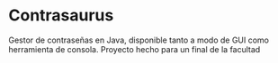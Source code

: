 # Contrasaurus
Gestor de contraseñas en Java, disponible tanto a modo de GUI como herramienta de consola. Proyecto hecho para un final de la facultad
